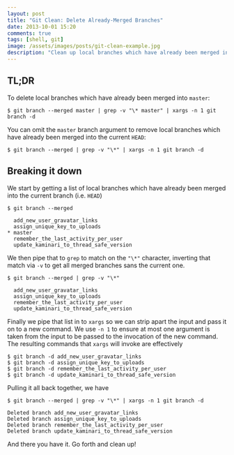 ```yaml
---
layout: post
title: "Git Clean: Delete Already-Merged Branches"
date: 2013-10-01 15:20
comments: true
tags: [shell, git]
image: /assets/images/posts/git-clean-example.jpg
description: "Clean up local branches which have already been merged into master."
---
```

## TL;DR

To delete local branches which have already been merged into `master`:

    $ git branch --merged master | grep -v "\* master" | xargs -n 1 git branch -d

You can omit the `master` branch argument to remove local branches which have
already been merged into the current `HEAD`:

    $ git branch --merged | grep -v "\*" | xargs -n 1 git branch -d

## Breaking it down

We start by getting a list of local branches which have already been merged
into the current branch (i.e. `HEAD`)

    $ git branch --merged

      add_new_user_gravatar_links
      assign_unique_key_to_uploads
    * master
      remember_the_last_activity_per_user
      update_kaminari_to_thread_safe_version

We then pipe that to `grep` to match on the `"\*"` character, inverting that
match via `-v` to get all merged branches sans the current one.

    $ git branch --merged | grep -v "\*"

      add_new_user_gravatar_links
      assign_unique_key_to_uploads
      remember_the_last_activity_per_user
      update_kaminari_to_thread_safe_version

Finally we pipe that list in to `xargs` so we can strip apart the input and
pass it on to a new command. We use `-n 1` to ensure at most one argument is
taken from the input to be passed to the invocation of the new command. The
resulting commands that `xargs` will invoke are effectively

    $ git branch -d add_new_user_gravatar_links
    $ git branch -d assign_unique_key_to_uploads
    $ git branch -d remember_the_last_activity_per_user
    $ git branch -d update_kaminari_to_thread_safe_version

Pulling it all back together, we have

    $ git branch --merged | grep -v "\*" | xargs -n 1 git branch -d

    Deleted branch add_new_user_gravatar_links
    Deleted branch assign_unique_key_to_uploads
    Deleted branch remember_the_last_activity_per_user
    Deleted branch update_kaminari_to_thread_safe_version

And there you have it. Go forth and clean up!
